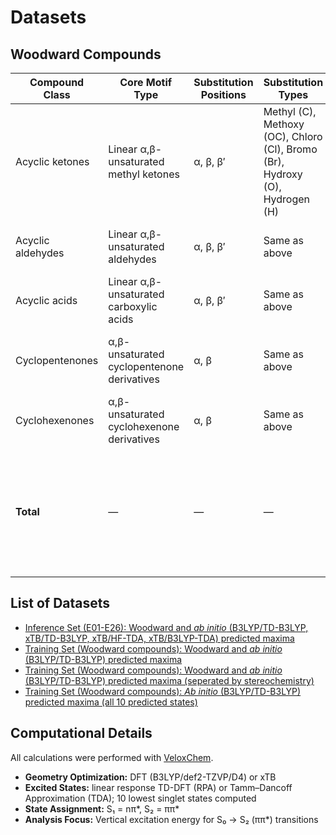 # Datasets

## Woodward Compounds

| Compound Class       | Core Motif Type                                | Substitution Positions               | Substitution Types                                                                                       | No. of Molecules | Stereoisomers Considered                     | Notes                                                                                                          |
|----------------------|------------------------------------------------|---------------------------------------|----------------------------------------------------------------------------------------------------------|------------------|-----------------------------------------------|----------------------------------------------------------------------------------------------------------------|
| Acyclic ketones      | Linear α,β-unsaturated methyl ketones          | α, β, β′                              | Methyl (C), Methoxy (OC), Chloro (Cl), Bromo (Br), Hydroxy (O), Hydrogen (H)                             | 216              | cis/trans for β-, α,β-, β,β′ substitutions    | All mono-, di-, and tri-substitution patterns systematically enumerated                                       |
| Acyclic aldehydes    | Linear α,β-unsaturated aldehydes               | α, β, β′                              | Same as above                                                                                            | 216              | cis/trans for β-, α,β-, β,β′ substitutions    | Same combinatorial approach as ketones                                                                         |
| Acyclic acids        | Linear α,β-unsaturated carboxylic acids        | α, β, β′                              | Same as above                                                                                            | 216              | cis/trans for β-, α,β-, β,β′ substitutions    | Same combinatorial approach as ketones                                                                         |
| Cyclopentenones      | α,β-unsaturated cyclopentenone derivatives     | α, β                                  | Same as above                                                                                            | 36               | —                                             | Mono- and di-substitution patterns; only one β-position available                                              |
| Cyclohexenones       | α,β-unsaturated cyclohexenone derivatives      | α, β                                  | Same as above                                                                                            | 36               | —                                             | Same as cyclopentenones                                                                                         |
| **Total**            | —                                              | —                                     | —                                                                                                        | **720**          | —                                             | All structures encoded as isomeric SMILES, 3D geometries generated with ETKDG, optimized with DFT, TD-DFT data |

## List of Datasets

- [Inference Set (E01-E26): Woodward and *ab initio* (B3LYP/TD-B3LYP, xTB/TD-B3LYP, xTB/HF-TDA, xTB/B3LYP-TDA) predicted maxima](https://github.com/CompPhotoChem/ChromoPredict/blob/main/examples/data/ds_enones_exp_vs_calc_1state.csv)
- [Training Set (Woodward compounds): Woodward and *ab initio* (B3LYP/TD-B3LYP) predicted maxima](https://github.com/CompPhotoChem/ChromoPredict/blob/main/examples/data/ds_enones_b3lyp_woodward_1state.csv)
- [Training Set (Woodward compounds): Woodward and *ab initio* (B3LYP/TD-B3LYP) predicted maxima (seperated by stereochemistry)](https://github.com/CompPhotoChem/ChromoPredict/blob/main/examples/data/data_720_wf_wfr_wfrstereo.csv)
- [Training Set (Woodward compounds): *Ab initio* (B3LYP/TD-B3LYP) predicted maxima (all 10 predicted states)](https://github.com/CompPhotoChem/ChromoPredict/blob/main/examples/data/ds_enones_b3lyp_10states.csv)

## Computational Details

All calculations were performed with [VeloxChem](https://veloxchem.org/docs/intro.html).

- **Geometry Optimization:** DFT (B3LYP/def2-TZVP/D4) or xTB
- **Excited States:** linear response TD-DFT (RPA) or Tamm–Dancoff Approximation (TDA); 10 lowest singlet states computed  
- **State Assignment:** S₁ = nπ*, S₂ = ππ*
- **Analysis Focus:** Vertical excitation energy for S₀ → S₂ (ππ*) transitions
